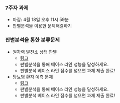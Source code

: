 
### 7주자 과제
- 마감: 4월 18일 오후 11시 59분
- 판별분석을 이용한 문제해결하기

### 판별분석을 통한 분류문제 
- 원자력 발전소 상태 판별  
  - [링크](https://www.kaggle.com/c/2021-ml-p5/overview)
  - 판별분석을 통해 베이스 라인 성능을 달성하세요.
  - 판별분석 베이스 라인 점수를 넘으면 과제 제출 완료!
- 당뇨병 환자 예측 문제 
  - [링크](https://www.kaggle.com/t/4c134108322745ea8696fe62aff5aa3a)
  - 판별분석을 통해 베이스 라인 성능을 달성하세요.
  - 판별분석 베이스 라인 점수를 넘으면 과제 제출 완료!


